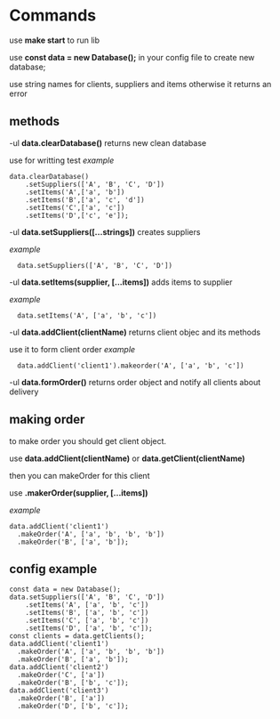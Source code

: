 # Commands

use **make start** to run lib

use **const data = new Database();** in your config file to create new database;

use string names for clients, suppliers and items
otherwise it returns an error

## methods

-ul **data.clearDatabase()**
  returns new clean database

  use for writting test
  *example*
```
data.clearDatabase()
    .setSuppliers(['A', 'B', 'C', 'D'])
    .setItems('A',['a', 'b'])
    .setItems('B',['a', 'c', 'd'])
    .setItems('C',['a', 'c'])
    .setItems('D',['c', 'e']);
```

-ul **data.setSuppliers([...strings])**
  creates suppliers

  *example*
```
  data.setSuppliers(['A', 'B', 'C', 'D'])
```

-ul **data.setItems(supplier, [...items])**
  adds items to supplier

  *example*
```
  data.setItems('A', ['a', 'b', 'c'])
```

-ul **data.addClient(clientName)**
  returns client objec and its methods

  use it to form client order
  *example*
```
  data.addClient('client1').makeorder('A', ['a', 'b', 'c'])
```

-ul **data.formOrder()**
  returns order object and notify all clients about delivery

## making order

to make order you should get client object.

use **data.addClient(clientName)** or **data.getClient(clientName)**

then you can makeOrder for this client

use **.makerOrder(supplier, [...items])**

*example*
```
data.addClient('client1')
  .makeOrder('A', ['a', 'b', 'b', 'b'])
  .makeOrder('B', ['a', 'b']);
```

## config example

```
const data = new Database();
data.setSuppliers(['A', 'B', 'C', 'D'])
    .setItems('A', ['a', 'b', 'c'])
    .setItems('B', ['a', 'b', 'c'])
    .setItems('C', ['a', 'b', 'c'])
    .setItems('D', ['a', 'b', 'c']);
const clients = data.getClients();
data.addClient('client1')
  .makeOrder('A', ['a', 'b', 'b', 'b'])
  .makeOrder('B', ['a', 'b']);
data.addClient('client2')
  .makeOrder('C', ['a'])
  .makeOrder('B', ['b', 'c']);
data.addClient('client3')
  .makeOrder('B', ['a'])
  .makeOrder('D', ['b', 'c']);
```

